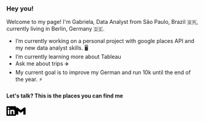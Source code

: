 ### Hey you! 

Welcome to my page!
I'm Gabriela, Data Analyst from São Paulo, Brazil :brazil:, currently living in Berlin, Germany :de:.


- I’m currently working on a personal project with google places API and my new data analyst skills. :desktop_computer:
- I’m currently learning more about Tableau 
- Ask me about trips :airplane:
- My current goal is to improve my German and run 10k until the end of the year. :zap:

#### Let's talk? This is the places you can find me

[<img align="left" alt="linkedin" width="25px" src="https://github.com/gabisena/gabisena/blob/main/linkedin.svg"/>](https://www.linkedin.com/in/gabrielasousasena/)
[<img align="left" alt="linkedin" width="25px" fill="#EA4335" src="https://github.com/gabisena/gabisena/blob/main/gmail.svg"/>](mailto:s.senagabriela@gmail.com)



